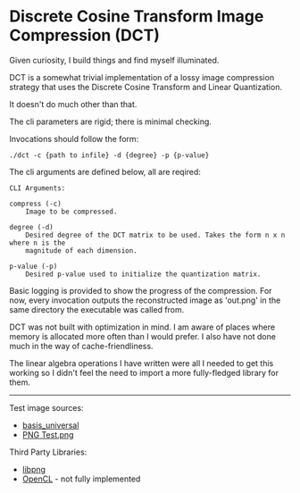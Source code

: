 # Discrete Cosine Transform Image Compression (DCT)

Given curiosity, I build things and find myself illuminated.

DCT is a somewhat trivial implementation of a lossy image compression
strategy that uses the Discrete Cosine Transform and Linear Quantization.

It doesn't do much other than that.

The cli parameters are rigid; there is minimal checking.

Invocations should follow the form:

`./dct -c {path to infile} -d {degree} -p {p-value}`

The cli arguments are defined  below, all are reqired:

    CLI Arguments:

 	compress (-c)
 		Image to be compressed.

	degree (-d)
 		Desired degree of the DCT matrix to be used. Takes the form n x n where n is the
		magnitude of each dimension.

	p-value (-p)
 		Desired p-value used to initialize the quantization matrix.

Basic logging is provided to show the progress of the compression. For now,
every invocation outputs the reconstructed image as 'out.png' in the same directory
the executable was called from.

DCT was not built with optimization in mind. I am aware of places where memory
is allocated more often than I would prefer. I also have not done much in the 
way of cache-friendliness.

The linear algebra operations I have written were all I needed to get this working
so I didn't feel the need to import a more fully-fledged library for them.

---

Test image sources:
* [basis_universal](https://github.com/BinomialLLC/basis_universal)
* [PNG Test.png](https://commons.wikimedia.org/wiki/File:PNG_Test.png)

Third Party Libraries:
* [libpng](http://www.libpng.org)
* [OpenCL](https://www.khronos.org/opencl/) - not fully implemented
